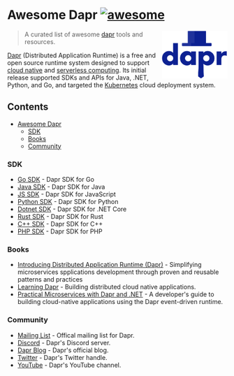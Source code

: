 # Awesome Dapr [![awesome](https://cdn.rawgit.com/sindresorhus/awesome/d7305f38d29fed78fa85652e3a63e154dd8e8829/media/badge.svg)](https://github.com/sindresorhus/awesome)

[<img src="https://github.com/dapr/dapr/blob/master/img/dapr_logo.svg" align="right"  width="150">](https://dapr.io/)

> A curated list of awesome [dapr](https://dapr.io/) tools and resources.

[Dapr](https://en.wikipedia.org/wiki/Dapr) (Distributed Application Runtime) is a free and open source runtime system designed to support [cloud native](https://en.wikipedia.org/wiki/Cloud_native_computing) and [serverless computing](https://en.wikipedia.org/wiki/Serverless_computing). Its initial release supported SDKs and APIs for Java, .NET, Python, and Go, and targeted the [Kubernetes](https://en.wikipedia.org/wiki/Kubernetes) cloud deployment system.

## Contents

- [Awesome Dapr](#awesome-dapr)
    - [SDK](#sdk)
    - [Books](#books)
    - [Community](#community)

### SDK
* [Go SDK](https://github.com/dapr/go-sdk) - Dapr SDK for Go
* [Java SDK](https://github.com/dapr/java-sdk) - Dapr SDK for Java
* [JS SDK](https://github.com/dapr/js-sdk) - Dapr SDK for JavaScript
* [Python SDK](https://github.com/dapr/python-sdk) - Dapr SDK for Python
* [Dotnet SDK](https://github.com/dapr/dotnet-sdk) - Dapr SDK for .NET Core
* [Rust SDK](https://github.com/dapr/rust-sdk) - Dapr SDK for Rust
* [C++ SDK](https://github.com/dapr/cpp-sdk) - Dapr SDK for C++
* [PHP SDK](https://github.com/dapr/php-sdk) - Dapr SDK for PHP

### Books
* [Introducing Distributed Application Runtime (Dapr)](https://www.apress.com/gp/book/9781484269978) - Simplifying microservices spplications development through proven and reusable patterns and practices
* [Learning Dapr](https://www.oreilly.com/library/view/learning-dapr/9781492072416/) - Building distributed cloud native applications.
* [Practical Microservices with Dapr and .NET](https://www.packtpub.com/product/practical-microservices-with-dapr-and-net/9781800568372) - A developer's guide to building cloud-native applications using the Dapr event-driven runtime.

### Community
* [Mailing List](https://groups.google.com/forum/#!forum/dapr-dev) - Offical mailing list for Dapr.
* [Discord](https://aka.ms/dapr-discord) - Dapr's Discord server.
* [Dapr Blog](https://blog.dapr.io/posts) - Dapr's official blog.
* [Twitter](https://twitter.com/daprdev) - Dapr's Twitter handle.
* [YouTube](https://www.youtube.com/channel/UCtpSQ9BLB_3EXdWAUQYwnRA) - Dapr's YouTube channel.
